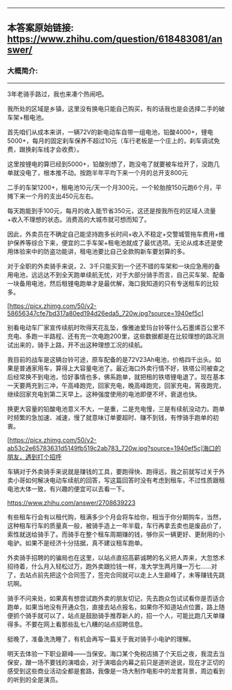 ----------------------------------------
## 本答案原始链接: https://www.zhihu.com/question/618483081/answer/
### 大概简介: 
----------------------------------------
3年老骑手路过，我也来凑个热闹吧。

我所处的区域是乡镇，这里没有换电只能自己购买，有的话我也是会选择二手的破车架+租电池。

首先咱们从成本来讲，一辆72V的新电动车自带一组电池，铅酸4000+，锂电5000+，每月的固定刹车保养不超过10元（车行老板是一个庄上的，刹车调试免费，跟换刹车线才会收费）。

这里按锂电的算已经到5000+，铅酸别想了，跑没电了就要被车给开了，没跑几单就没电了，根本推不动。按跑半年平均下来一个月的总开支800元

二手的车架1200+，租电池10元/天一个月300元，一个轮胎按150元跑6个月，平摊下来一个月的支出450元左右。

每天跑能到手100元，每月的收入能节省350元，这还是按我所在的区域人流量+收入不理想的状态。消费高的大城市就可想而知了。

因此，外卖员在不确定自己能坚持跑多长时间+收入不稳定+交警城管拖车费用+维护保养等综合下来，便宜的二手车架+租电池就成了最优选项。无论从成本还是使用体验来中的防盗功能讲，租电池要比自己全款购新车要划算的多。

对于全职的外卖骑手来说，2、3千只能买到一个还不错的车架和一块应急用的备用电池，远远达不到全天跑单续航无忧，对于大部分骑手而言，自己买车架、配备一块备用电池，然后租锂电跑单才是最优解，海口我知道的只有专送租车的比较多。

[https://picx.zhimg.com/50/v2-58656347cfe7bd317a80ed194d26eda5_720w.jpg?source=1940ef5c]

别看电动车厂家宣传续航时吹得天花乱坠，像雅迪爱玛台铃等什么石墨烯百公里不充电、多跑一半路程、还有充一次电跑200里，这些数据都是在比较理想的路况测试出来的，骑手上路，开不出这种理想工况的续航。

我目前的战车是这辆台铃可途，原车配备的是72V23Ah电池，价格四千出头。如果是普通家用车，算得上大容量电池了。最近海口外卖行情不好，铁塔公司被查之后经常换不到电池，恰好事情也多，佛系跑单，就把租的铁塔锂电退了。现在基本一天要两充到三冲，午高峰跑完，回家充电，晚高峰跑完，回家充电，宵夜跑完，继续回家充电到第二天早上。这种强度使用的电池即便不坏，衰退也快。

换更大容量的铅酸电池意义不大，一是重，二是充电慢，三是有续航没动力。跑单时频繁的急加速、减速，慢了就意味订单要超时、赚不到钱，有悖骑手跑单的初衷。

[https://picx.zhimg.com/50/v2-ab53c2e65783631d5149fb519c2ab783_720w.jpg?source=1940ef5c]海口的朋友，遇到打个招呼

车辆对于外卖骑手来说就是赚钱的工具，要跑得快、跑得远，我之前就写过关于外卖小哥如何解决电动车续航的回答，写这篇回答时没有考虑到租车，不过性质跟租电池大体一致，有兴趣的便宜可以去看一下。

https://www.zhihu.com/answer/2708639223

有些租车行会有以租代购，租满多少个月会将车给你，相当于你分期购车，当然，这种租车行车的质量真一般，被骑手造上一年半载，车行再拿去卖也是废品价了，索性就送给骑手了。而骑手在整个租车周期赚的钱，够你买一辆更好、更耐用的小电驴。如果不是经济十分拮据，真不建议租车跑单。

外卖骑手招聘的的骗局也在这里，以站点直招高薪诚聘的名义把人弄来，大忽悠术招待着，什么月入轻松过万，跑外卖跟捡钱一样，准大学生两月赚一万七……对了，去站点前先把这个合同签了，签完合同就可以走上人生巅峰了，未等赚钱先跳坑啊。

骑手不问来处，如果真有想尝试跑外卖的朋友切记，先去跑众包试试看你是否适合跑单，如果当地没有开通众包，直接去站点报名，如果你不知道站点位置，路上随便抓个骑手就可以了，站点是鼓励骑手推荐新人的，招一个人，可能比跑几天单赚得多。不要在网上看那些乱七八糟的站点招聘信息。

挺晚了，准备洗洗睡了，有机会再写一篇关于我对骑手小电驴的理解。

明天去体验一下职业巅峰——当保安。海口某个免税店搞了个天后之夜，我混去当保安，蹭一场不要钱的演唱会，对于演唱会内幕之前只是道听途说，现在才正切的感受到这些商业活动全都是套路，我像是一场大制作电影中的龙套背景，周边看到的听到的全是演员。